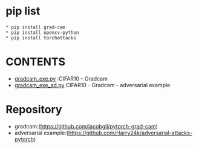 # pip list
    * pip install grad-cam
    * pip install opencv-python
    * pip install torchattacks

# CONTENTS
-   [gradcam_exe.py](https://github.com/KHSMT122/graduation-studies/blob/main/gradcam_exe.py)
:CIFAR10  -  Gradcam 
-   [gradcam_exe_ad.py](https://github.com/KHSMT122/graduation-studies/blob/main/gradcam_exe_ae.py)
CIFAR10  -  Gradcam  -  adversarial example

# Repository
-   gradcam:(https://github.com/jacobgil/pytorch-grad-cam)
-   adversarial example:(https://github.com/Harry24k/adversarial-attacks-pytorch)